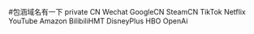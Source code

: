 #包涵域名有一下
private
CN
Wechat
GoogleCN
SteamCN
TikTok
Netflix
YouTube
Amazon
BilibiliHMT
DisneyPlus
HBO
OpenAi
